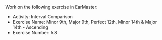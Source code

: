 Work on the following exercise in EarMaster:
- Activity: Interval Comparison
- Exercise Name: Minor 9th, Major 9th, Perfect 12th, Minor 14th & Major 14th - Ascending
- Exercise Number: 5.8

